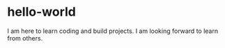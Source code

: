 # hello-world

I am here to learn coding and build projects. 
I am looking forward to learn from others.

